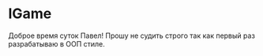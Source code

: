 # IGame
Доброе время суток Павел! Прошу не судить строго так как первый раз разрабатываю в ООП стиле.
